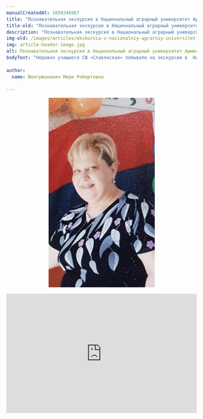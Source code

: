 ```yaml
---
manualCreatedAt: 1650346967
title: "Познавательная экскурсия в Национальный аграрный университет Армении" 
title-old: "Познавательная экскурсия в Национальный аграрный университет Армении"
description: "Познавательная экскурсия в Национальный аграрный университет Армении"
img-old: /images/articles/ekskursia-v-nacionalniy-agrarniy-universitet-armenii/content/1.jpg
img: article-header-image.jpg
alt: Познавательная экскурсия в Национальный аграрный университет Армении
bodyText: "Недавно учащиеся СШ «Славянская» побывали на экскурсии в  Национальном аграрном университете Армении, где посетили  музей и получили полную информацию об образовании, становлении и развитии университета. В музее собраны богатые материалы по фауне и флоре Армении. Особый интерес у школьников вызвали механизмы и приспособления для проведения сельскохозяйственных работ, в том числе робот «Поливочный агрегат».  Учащиеся посетили  химическую лабораторию, увидели проведение опытов, парники, где выращивают цветы (розы отправляют в Ераблур), овощи и ягоды, которые поставляют в дома престарелых.  Побывали ребята и в биологической лаборатории  хлебобулочных и  кондитерских изделий и с особым удовольствием  посетили цех по производству  шоколадных конфет! Экскурсия получилась очень интересная и познавательная!"

author:
  name: Венгржанович Мери Робертовна

---
```


<!-- Normal images in images/articles/article-name folder. Will be rendered after Text content 
imgArray: [
  {thumb: false,  type: "image", link: "/images/articles/ekskursia-v-nacionalniy-agrarniy-universitet-armenii/content/1.jpg",  text: "Познавательная экскурсия в Национальный аграрный университет Армении - 1"},
  {thumb: false,  type: "image", link: "/images/articles/ekskursia-v-nacionalniy-agrarniy-universitet-armenii/content/2.jpg",  text: "Познавательная экскурсия в Национальный аграрный университет Армении - 1"},
  {thumb: false,  type: "image", link: "/images/articles/ekskursia-v-nacionalniy-agrarniy-universitet-armenii/content/3.jpg",  text: "Познавательная экскурсия в Национальный аграрный университет Армении - 2"},
  {thumb: false,  type: "image", link: "/images/articles/ekskursia-v-nacionalniy-agrarniy-universitet-armenii/content/4.jpg",  text: "Познавательная экскурсия в Национальный аграрный университет Армении - 3"},
]
-->

<!-- Gallery images in images/galleries/gallery-folder-name. Will be rendered after Text content 
imgArray: [
  {thumb: false,  type: "image", link: "/images/galleries/фестиваль-золотой-ключик/article-header-image.jpg",  text: "Фестиваль золотой ключик - 1",  category: "festival-zolotoy-klyuchik"},
  {thumb: false,  type: "image", link: "/images/galleries/фестиваль-золотой-ключик/1.jpg",  text: "Фестиваль золотой ключик - 1",  category: "festival-zolotoy-klyuchik"},
  {thumb: false,  type: "image", link: "/images/galleries/фестиваль-золотой-ключик/2.jpg",  text: "Фестиваль золотой ключик - 2",  category: "festival-zolotoy-klyuchik"},
  {thumb: false,  type: "image", link: "/images/galleries/фестиваль-золотой-ключик/3.jpg",  text: "Фестиваль золотой ключик - 3",  category: "festival-zolotoy-klyuchik"},
  {thumb: false, type: "image", link: "/images/galleries/фестиваль-золотой-ключик/4.jpg", text: "Фестиваль золотой ключик - 4", category: "festival-zolotoy-klyuchik"},
  {thumb: false, type: "image", link: "/images/galleries/фестиваль-золотой-ключик/5.jpg", text: "Фестиваль золотой ключик - 5", category: "festival-zolotoy-klyuchik"},
  {thumb: false, type: "image", link: "/images/galleries/фестиваль-золотой-ключик/6.jpg", text: "Фестиваль золотой ключик - 6", category: "festival-zolotoy-klyuchik"},
]
-->

<!-- Text -->
<p></p> 
<p></p> 
<p></p> 
<p></p>
<p></p>
<p></p>
<!-- Image somewhere inbetween articles text -->
<p style="text-align: center;"><img src="/images/articles/pedagog-ss-slavyanskaya-tatyana-stepanovna-belousova-stala-laureatom-puskinskoi-premii/content/tatyana-stepanovna-belousova.jpg" alt="" width="281" height="500" /></p>
<p></p>
<p></p>

<!-- Youtube iFrame -->
<div style="text-align: center; max-width: 100%">
<iframe style="width: 560px; max-width: 100%" height="315" src="https://www.youtube.com/embed/mdFR1HYVZD8" title="YouTube video player" frameborder="0" allow="accelerometer; autoplay; clipboard-write; encrypted-media; gyroscope; picture-in-picture" allowfullscreen></iframe>
</div>

<br>
<br>
<br>

